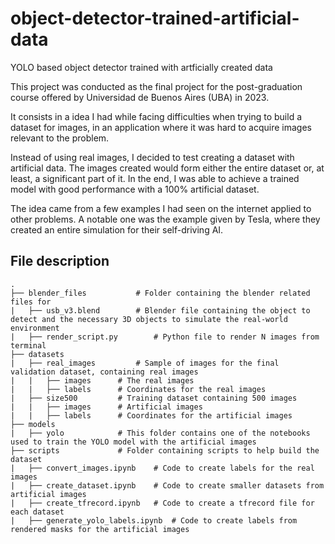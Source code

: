 # object-detector-trained-artificial-data

YOLO based object detector trained with artficially created data

This project was conducted as the final project for the post-graduation course offered by Universidad de Buenos Aires (UBA) in 2023.

It consists in a idea I had while facing difficulties when trying to build a dataset for images, in an application where it was hard to acquire images relevant to the problem.

Instead of using real images, I decided to test creating a dataset with artificial data. The images created would form either the entire dataset or, at least, a significant part of it. In the end, I was able to achieve a trained model with good performance with a 100% artificial dataset.

The idea came from a few examples I had seen on the internet applied to other problems. A notable one was the example given by Tesla, where they created an entire simulation for their self-driving AI.

## File description

	.
	├── blender_files			# Folder containing the blender related files for
	|  	├── usb_v3.blend 		# Blender file containing the object to detect and the necessary 3D objects to simulate the real-world environment
	|	├── render_script.py		# Python file to render N images from terminal
	├── datasets
	|	├── real_images			# Sample of images for the final validation dataset, containing real images
	|	|	├── images		# The real images
	|	|	├── labels		# Coordinates for the real images
	|	├── size500			# Training dataset containing 500 images
	|	|	├── images		# Artificial images
	|	|	├── labels		# Coordinates for the artificial images			
	├── models				
	|	├── yolo			# This folder contains one of the notebooks used to train the YOLO model with the artificial images
	├── scripts				# Folder containing scripts to help build the dataset
	|	├── convert_images.ipynb	# Code to create labels for the real images 
	|	├── create_dataset.ipynb	# Code to create smaller datasets from artificial images
	|	├── create_tfrecord.ipynb	# Code to create a tfrecord file for each dataset
	|	├── generate_yolo_labels.ipynb	# Code to create labels from rendered masks for the artificial images
	
